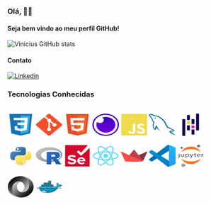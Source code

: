### Olá, 👋🏼
#### Seja bem vindo ao meu perfil GitHub!

![Vinicius GitHub stats](https://github-readme-stats.vercel.app/api?username=vinicius-vazo&show_icons=true&theme=dracula)
#### Contato
[![Linkedin](https://img.shields.io/badge/LinkedIn-0077B5?style=for-the-badge&logo=linkedin&logoColor=white)](https://www.linkedin.com/in/viniciusvazo/)

### Tecnologias Conhecidas
<div style="display: inline_blok"><br>
    <img alig="center" height="50" width="60" alt="css" src="https://github.com/devicons/devicon/blob/master/icons/css3/css3-original.svg"/>
    <img alig="center" height="50" width="60" alt="css" src="https://github.com/devicons/devicon/blob/master/icons/git/git-original.svg"/>
    <img alig="center" height="50" width="60" alt="css" src="https://github.com/devicons/devicon/blob/master/icons/html5/html5-original.svg"/>
    <img alig="center" height="50" width="60" alt="css" src="https://github.com/devicons/devicon/blob/master/icons/insomnia/insomnia-original.svg"/>
    <img alig="center" height="50" width="60" alt="css" src="https://github.com/devicons/devicon/blob/master/icons/javascript/javascript-plain.svg"/>
    <img alig="center" height="50" width="60" alt="css" src="https://github.com/devicons/devicon/blob/master/icons/mysql/mysql-original.svg"/>
    <img alig="center" height="50" width="60" alt="css" src="https://github.com/devicons/devicon/blob/master/icons/pandas/pandas-original.svg"/>
<div style="display: inline_blok"><br>
    <img alig="center" height="50" width="60" alt="css" src="https://github.com/devicons/devicon/blob/master/icons/python/python-original.svg"/>
    <img alig="center" height="50" width="60" alt="css" src="https://github.com/devicons/devicon/blob/master/icons/r/r-original.svg"/>
    <img alig="center" height="50" width="60" alt="css" src="https://github.com/devicons/devicon/blob/master/icons/selenium/selenium-original.svg"/>
    <img alig="center" height="50" width="60" alt="css" src="https://github.com/devicons/devicon/blob/master/icons/react/react-original.svg"/>
    <img alig="center" height="50" width="60" alt="css" src="https://github.com/devicons/devicon/blob/master/icons/streamlit/streamlit-original.svg"/>
    <img alig="center" height="50" width="60" alt="css" src="https://github.com/devicons/devicon/blob/master/icons/vscode/vscode-original.svg"/>
    <img alig="center" height="50" width="60" alt="css" src="https://github.com/devicons/devicon/blob/master/icons/jupyter/jupyter-original-wordmark.svg"/>
</div>
<div style="display: inline_blok"><br>
  <img alig="center" height="50" width="60" alt="css" src="https://github.com/devicons/devicon/blob/master/icons/json/json-original.svg"/>
  <img alig="center" height="50" width="60" alt="css" src="https://github.com/devicons/devicon/blob/master/icons/docker/docker-original.svg"/>
</div>
